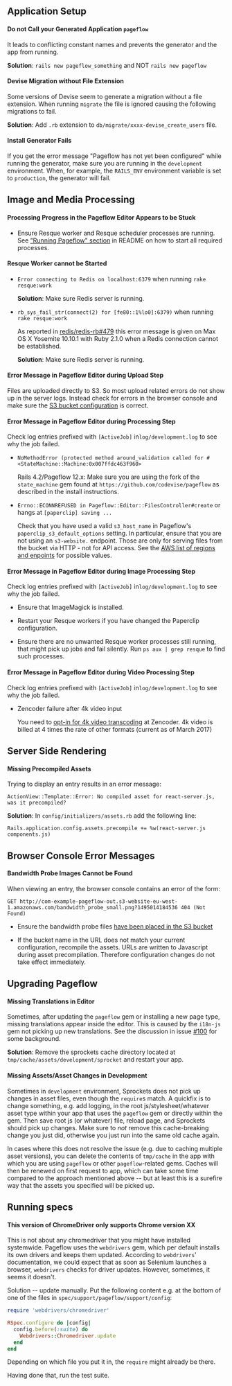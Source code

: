 ## Application Setup

#### Do not Call your Generated Application `pageflow`

It leads to conflicting constant names and prevents the generator and the app from running.

**Solution**: `rails new pageflow_something` and NOT `rails new pageflow`

#### Devise Migration without File Extension

Some versions of Devise seem to generate a migration without a file extension. When running `migrate` the file is ignored causing the following migrations to fail.

**Solution**: Add `.rb` extension to `db/migrate/xxxx-devise_create_users` file.

#### Install Generator Fails

If you get the error message "Pageflow has not yet been configured" while running the generator, make sure you
are running in the `development` environment. When, for example, the `RAILS_ENV` environment variable is set to
`production`, the generator will fail.

## Image and Media Processing

#### Processing Progress in the Pageflow Editor Appears to be Stuck

* Ensure Resque worker and Resque scheduler processes are running. See ["Running Pageflow" section](https://github.com/codevise/pageflow#running-pageflow) in README on how to start all required processes.

#### Resque Worker cannot be Started

* `Error connecting to Redis on localhost:6379` when running `rake resque:work`

  **Solution**: Make sure Redis server is running.

* `rb_sys_fail_str(connect(2) for [fe80::1%lo0]:6379)` when running `rake resque:work`

  As reported in [redis/redis-rb#479](https://github.com/redis/redis-rb/issues/479) this
  error message is given on Max OS X Yosemite 10.10.1 with Ruby 2.1.0 when a Redis
  connection cannot be established.

  **Solution**: Make sure Redis server is running.

#### Error Message in Pageflow Editor during Upload Step

Files are uploaded directly to S3. So most upload related errors do not show up in the server logs.
Instead check for errors in the browser console and make sure the [S3 bucket configuration](https://github.com/codevise/pageflow/blob/master/doc/setting_up_external_services.md#bucket-configuration) is correct.

#### Error Message in Pageflow Editor during Processing Step

Check log entries prefixed with `[ActiveJob]` in`log/development.log` to see why the job failed.

* `NoMethodError (protected method around_validation called for #<StateMachine::Machine:0x007ffdc463f960>`

  Rails 4.2/Pageflow 12.x: Make sure you are using the fork of the `state_machine` gem found at
  `https://github.com/codevise/pageflow` as described in the install instructions.

* `Errno::ECONNREFUSED in Pageflow::Editor::FilesController#create` or hangs at `[paperclip] saving ...`

  Check that you have used a valid `s3_host_name` in Pageflow's `paperclip_s3_default_options` setting.
  In particular, ensure that you are not using an `s3-website.` endpoint. Those are only for serving
  files from the bucket via HTTP - not for API access. See the
  [AWS list of regions and enpoints](http://docs.aws.amazon.com/general/latest/gr/rande.html#s3_region)
  for possible values.

#### Error Message in Pageflow Editor during Image Processing Step

Check log entries prefixed with `[ActiveJob]` in`log/development.log` to see why the job failed.

* Ensure that ImageMagick is installed.

* Restart your Resque workers if you have changed the Paperclip configuration.

* Ensure there are no unwanted Resque worker processes still running, that might pick up jobs and fail silently.
  Run `ps aux | grep resque` to find such processes.

#### Error Message in Pageflow Editor during Video Processing Step

Check log entries prefixed with `[ActiveJob]` in`log/development.log` to see why the job failed.

* Zencoder failure after 4k video input

  You need to [opt-in for 4k video transcoding](https://app.zencoder.com/account/subscription) at Zencoder.
  4k video is billed at 4 times the rate of other formats (current as of March 2017)

## Server Side Rendering

#### Missing Precompiled Assets

Trying to display an entry results in an error message:

    ActionView::Template::Error: No compiled asset for react-server.js, was it precompiled?

**Solution**: In `config/initializers/assets.rb` add the following line:

    Rails.application.config.assets.precompile += %w(react-server.js components.js)

## Browser Console Error Messages

#### Bandwidth Probe Images Cannot be Found

When viewing an entry, the browser console contains an error of the form:

    GET http://com-example-pageflow-out.s3-website-eu-west-1.amazonaws.com/bandwidth_probe_small.png?1495014184536 404 (Not Found)

* Ensure the bandwidth probe files [have been placed in the S3 bucket](https://github.com/codevise/pageflow/wiki/Setting-up-External-Services#bandwidth-detection)

* If the bucket name in the URL does not match your current configuration, recompile the assets.
  URLs are written to Javascript during asset precompilation. Therefore configuration changes do not take
  effect immediately.

## Upgrading Pageflow

#### Missing Translations in Editor

Sometimes, after updating the `pageflow` gem or installing a new page type, missing translations appear inside the editor. This is caused by the `i18n-js` gem not picking up new translations. See the discussion in issue [#100](https://github.com/codevise/pageflow/issues/100) for some background.

**Solution**: Remove the sprockets cache directory located at `tmp/cache/assets/development/sprocket` and restart your app.

#### Missing Assets/Asset Changes in Development

Sometimes in `development` environment, Sprockets does not pick up changes in asset files, even though the `require`s match. A quickfix is to change something, e.g. add logging, in the root js/stylesheet/whatever asset type within your app that uses the `pageflow` gem or directly within the gem. Then save root js (or whatever) file, reload page, and Sprockets should pick up changes. Make sure to *not* remove this cache-breaking change you just did, otherwise you just run into the same old cache again.

In cases where this does not resolve the issue (e.g. due to caching multiple asset versions), you can delete the contents of `tmp/cache` in the app with which you are using `pageflow` or other `pageflow`-related gems. Caches will then be renewed on first request to app, which can take some time compared to the approach mentioned above -- but at least this is a surefire way that the assets you specified will be picked up.

## Running specs

#### This version of ChromeDriver only supports Chrome version XX

This is not about any chromedriver that you might have installed systemwide. Pageflow uses the `webdrivers` gem, which per default installs its own drivers and keeps them updated. According to `webdrivers`' documentation, we could expect that as soon as Selenium launches a browser, `webdrivers` checks for driver updates. However, sometimes, it seems it doesn't.

Solution -- update manually. Put the following content e.g. at the
bottom of one of the files in `spec/support/pageflow/support/config`:

``` ruby
require 'webdrivers/chromedriver'

RSpec.configure do |config|
  config.before(:suite) do
    Webdrivers::Chromedriver.update
  end
end
```

Depending on which file you put it in, the `require` might already be
there.

Having done that, run the test suite.
